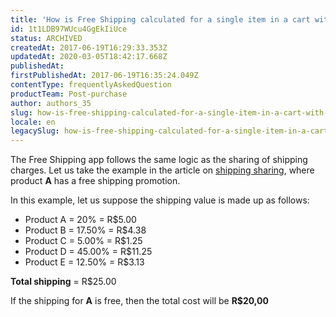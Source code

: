 ```yaml
---
title: 'How is Free Shipping calculated for a single item in a cart with other items?'
id: 1t1LDB97WUcu4GgEkIiUce
status: ARCHIVED
createdAt: 2017-06-19T16:29:33.353Z
updatedAt: 2020-03-05T18:42:17.668Z
publishedAt: 
firstPublishedAt: 2017-06-19T16:35:24.049Z
contentType: frequentlyAskedQuestion
productTeam: Post-purchase
author: authors_35
slug: how-is-free-shipping-calculated-for-a-single-item-in-a-cart-with-other-items
locale: en
legacySlug: how-is-free-shipping-calculated-for-a-single-item-in-a-cart-with-other-items
---
```


The Free Shipping app follows the same logic as the sharing of shipping charges. Let us take the example in the article on [shipping sharing](/pt/faq/como-e-feito-o-rateio-de-frete), where product **A** has a free shipping promotion.

In this example, let us suppose the shipping value is made up as follows:

- Product A = 20% = R$5.00
- Product B = 17.50% = R$4.38
- Product C = 5.00% = R$1.25
- Product D = 45.00% = R$11.25
- Product E = 12.50% = R$3.13

**Total shipping** = R$25.00

If the shipping for **A** is free, then the total cost will be **R$20,00**
